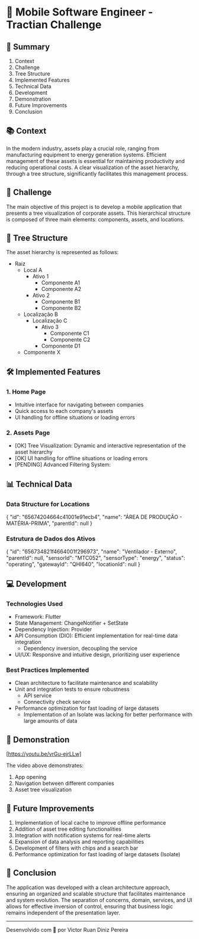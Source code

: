 # 🚀 Mobile Software Engineer - Tractian Challenge

## 📌 Summary
1. Context
2. Challenge
3. Tree Structure
4. Implemented Features
5. Technical Data
6. Development
7. Demonstration
8. Future Improvements
9. Conclusion

## 📚 Context
In the modern industry, assets play a crucial role, ranging from manufacturing equipment to energy generation systems. Efficient management of these assets is essential for maintaining productivity and reducing operational costs. A clear visualization of the asset hierarchy, through a tree structure, significantly facilitates this management process.

## 🎯 Challenge
The main objective of this project is to develop a mobile application that presents a tree visualization of corporate assets. This hierarchical structure is composed of three main elements: components, assets, and locations.

## 🌳 Tree Structure
The asset hierarchy is represented as follows:

- Raiz
  - Local A
    - Ativo 1
      - Componente A1
      - Componente A2
    - Ativo 2
      - Componente B1
      - Componente B2
  - Localização B
    - Localização C
      - Ativo 3
        - Componente C1
        - Componente C2
      - Componente D1
  - Componente X

## 🛠️ Implemented Features

### 1. Home Page
- Intuitive interface for navigating between companies
- Quick access to each company's assets
- UI handling for offline situations or loading errors

### 2. Assets Page
- [OK] Tree Visualization: Dynamic and interactive representation of the asset hierarchy
- [OK] UI handling for offline situations or loading errors
- [PENDING] Advanced Filtering System:

## 📊 Technical Data

### Data Structure for Locations

{
  "id": "65674204664c41001e91ecb4",
  "name": "ÁREA DE PRODUÇÃO - MATÉRIA-PRIMA",
  "parentId": null
}

### Estrutura de Dados dos Ativos
{
  "id": "656734821f4664001f296973",
  "name": "Ventilador - Externo",
  "parentId": null,
  "sensorId": "MTC052",
  "sensorType": "energy",
  "status": "operating",
  "gatewayId": "QHI640",
  "locationId": null
}
## 💻 Development

### Technologies Used
- Framework: Flutter
- State Management: ChangeNotifier + SetState
- Dependency Injection: Provider
- API Consumption (DIO): Efficient implementation for real-time data integration
    - Dependency inversion, decoupling the service
- UI/UX: Responsive and intuitive design, prioritizing user experience

### Best Practices Implemented
- Clean architecture to facilitate maintenance and scalability
- Unit and integration tests to ensure robustness
  - API service
  - Connectivity check service
- Performance optimization for fast loading of large datasets
  - Implementation of an Isolate was lacking for better performance with large amounts of data

## 🎥 Demonstration
[https://youtu.be/vrGu-ejrLLw]

The video above demonstrates:
1. App opening
2. Navigation between different companies
3. Asset tree visualization

## 🔮 Future Improvements
1. Implementation of local cache to improve offline performance
2. Addition of asset tree editing functionalities
3. Integration with notification systems for real-time alerts
4. Expansion of data analysis and reporting capabilities
5. Development of filters with chips and a search bar
6. Performance optimization for fast loading of large datasets (Isolate)

## 🏁 Conclusion
The application was developed with a clean architecture approach, ensuring an organized and scalable structure that facilitates maintenance and system evolution. The separation of concerns, domain, services, and UI allows for effective inversion of control, ensuring that business logic remains independent of the presentation layer.

---

Desenvolvido com 🫣 por Victor Ruan Diniz Pereira
